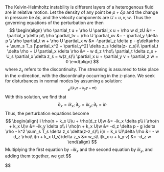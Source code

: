The Kelvin-Helmholtz instability is different layers of a heterogenous fluid are in relative motion.
Let the density of any point be $\rho + \delta \rho$ and the change in pressure be $\delta p$, and the velocity components are $U + u, v, w$. Thus the governing equations of the perturbation are then
$$
\begin{align}
	\rho \partial_t u + \rho U \partial_x u + \rho w d_zU &= - \partial_x \delta p\\
	\rho \partial_tv + \rho U \partial_xv &= - \partial_y \delta p \\
	\rho \partial_t w + \rho U \partial_x w &= -\partial_z \delta p - g\delta\rho + \sum_s T_s [\partial_x^2 + \partial_y^2] \delta z_s \delta(z- z_s)\\
	\partial_t \delta \rho + U \partial_x \delta \rho &= - w d_z \rho\\
	\partial_t \delta z_s + U_s \partial_x \delta z_s = w(z_s)\\
	\partial_x u + \partial_y v + \partial_z w = 0
\end{align}
$$
where $z_s$ refers to the discontinuity. The streaming is assumed to take place in the x-direction, with the discontinuity occurring in the z-plane. We seek for disturbances in normal modes by assuming a solution:
$$
	e^{i(k_x x + k_y y + nt)}
$$
With this solution, we find that
$$
	\partial_x = ik_x; \partial_y = ik_y; \partial_t = in
$$
Thus, the perturbation equations become
$$
\begin{align}
	i \rho(n + k_x U)u + \rho(d_z U)w &= -ik_x \delta p\\
	i \rho(n + k_x U)v &= -ik_y \delta p\\
	i \rho(n + k_x U)w &= -d_z \delta p - g \delta \rho - k^2 \sum_s T_s \delta z_s \delta(z-z_s)\\
	i(n + k_x U)\delta \rho &= - w d_z \rho\\
	i(n + k_x U_s)\delta z_s &= w_s\\
	i(k_x u + k_y v) &= -d_z w
\end{align}
$$
Multiplying the first equation by $-ik_x$ and the second equation by $ik_y$, and adding them together, we get
$$

$$

